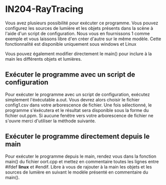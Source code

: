 # IN204-RayTracing

Vous avez plusieurs possibilité pour exécuter ce programme. Vous pouvez configurez les sources de lumière et les objets présents dans la scène à l'aide d'un script de configuration. Nous vous en fournissons 1 comme exemple et vous laissons libre d'en créer d'autre sur le même modèle. Cette fonctionnalité est disponible uniquement sous windows et Linux

Vous pouvez également modifier directement le main() pour inclure à la main les différents objets et lumières. 

## Exécuter le programme avec un script de configuration

Pour exécuter le programme avec un script de configuration, exécutez simplement l'éxécutable a.out. Vous devrez alors choisir le fichier config1.csv dans votre arborescence de fichier. Une fois sélectionné, le programme s'éxécutera et le résultat sera disponible sous la forme du fichier out.ppm. Si aucune fenêtre vers votre arborescence de fichier ne s'ouvre merci d'utiliser la méthode suivante.

## Exécuter le programme directement depuis le main 

Pour exécuter le programme depuis le main, rendez vous dans la fonction main() du fichier oort.cpp et mettez en commentaire toutes les lignes entre #ifdef __linux__ et #endif. Libre à vous de rajouter à la main les objets et les sources de lumière en suivant le modèle présenté en commentaire du main().
